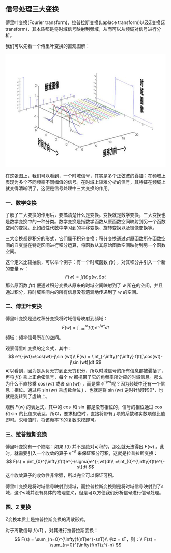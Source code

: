 ## 信号处理三大变换

傅里叶变换(Fourier transform)、拉普拉斯变换(Laplace transform)以及Z变换(Z transform)，其本质都是将时域信号映射到频域，从而可以从频域对信号进行分析。

我们可以先看一个傅里叶变换的直观图解：

![1_Fourier_Transform](.\img\01-信号处理_三大变换\1_Fourier_Transform.jpg)

在这张图上，我们可以看到，一个时域信号，其实是多个正弦波的叠加；在频域上表现为多个不同频率不同幅值的信号。在时域上较难分析的信号，其特征在频域上就变得清晰明了，这便是信号处理中三大变换的作用。



### 一、数学变换

了解了三大变换的作用后，要搞清楚什么是变换。变换就是数学变换，三大变换也是数学变换中的一种分类。数学变换是指数学函数从原函数空间映射到另一个函数空间的变换。比如线性代数中学习到的平移变换、旋转变换以及镜像变换等。

三大变换都是积分的形式，它们属于积分变换：积分变换通过对原函数所在函数空间的自变量在特定区间进行积分运算，将函数从其原始函数空间映射到另一个函数空间。

这个定义比较抽象，可以举个例子：有一个时域函数 $f(t)$ ，对其积分并引入一个新的变量 $w$ ：
$$
F(w) = \int f(t) g(w,t)dt
$$
那么原函数 $f(t)$ 便通过积分变换从原来的时域空间映射到了 $w$ 所在的空间，并且通过积分，将时域空间内的所有信息没有遗漏地传递到了 $w$ 的空间。



### 二、傅里叶变换

傅里叶变换是通过积分变换将时域信号映射到频域：
$$
F(w) = \int_{-\infty}^{\infty} f(t)e^{-jwt}dt
$$
频域：频率信号所在的空间。

观察傅里叶变换的定义式，其中：
$$
e^{-jwt}=\cos(wt)-j\sin (wt)\\
F(w) = \int_{-\infty}^{\infty} f(t)[\cos(wt)-j\sin (wt)]dt
$$
可以看到，因为是从负无穷到正无穷积分，所以时域信号的所有信息都被囊括了，再将 $f(t)$ 乘上正余弦信号，每个 $w$ 都携带了它的角频率所对应的时域信息。那么为什么不直接乘 $\cos(wt)$ 或者 $\sin(wt)$ ，而是乘 $e^{-jwt}$呢？因为频域中还有一个信息：相位。通过将 $\sin(wt)$ 乘虚数单位 $j$ ，也就是将 $\sin(wt)$ 逆时针旋转90°，也就是旋转到了虚轴上。

观察 $F(w)$ 的表达式，其中的 $\cos$ 和 $\sin$ 都是没有相位的，信号的相位通过 $\cos$ 和 $\sin$ 的比值来表达，所以，要求相位时，直接将带有 $j$ 项的系数和实数项做比值即可。求幅值时，将该频率下的复数求模即可。



### 三、拉普拉斯变换

傅里叶变换有一个缺陷：如果 $f(t)$ 并不是绝对可积的，那么就无法得出 $F(w)$ 。此时，就需要引入一个收敛的算子 $e^{-\sigma}$ 来保证积分可积，这就是拉普拉斯变换：
$$
F(s) = \int_{0}^{\infty}f(t)e^{-\sigma}e^{-jwt}dt\\
=\int_{0}^{\infty}f(t)e^{-st}dt
$$
这个收敛算子的收敛性非常强，所以完全可以保证可积。

傅里叶变换是将时域信号映射到频域，而拉普拉斯变换则是将时域信号映射到了s域，这个s域并没有具体的物理意义，但是可以方便我们分析信号进行信号处理。



### 四、Z 变换

Z变换本质上是拉普拉斯变换的离散形式。

对于离散信号 $f(nT)$ ，对其进行拉普拉斯变换：
$$
F(s) = \sum_{n=0}^{\infty}f(nT)e^{-snT}\\
令z = sT，则：\\
F(z) = \sum_{n=0}^{\infty}f(nT)z^{-n}
$$
